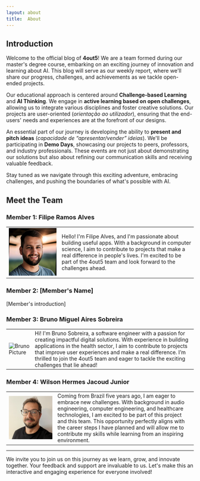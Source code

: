 ```yaml
---
layout: about
title:  About
---
```


## Introduction

Welcome to the official blog of **4out5**! We are a team formed during our master's degree course, embarking on an exciting journey of innovation and learning about AI. This blog will serve as our weekly report, where we'll share our progress, challenges, and achievements as we tackle open-ended projects.

Our educational approach is centered around **Challenge-based Learning** and **AI Thinking**. We engage in **active learning based on open challenges**, allowing us to integrate various disciplines and foster creative solutions. Our projects are user-oriented (*orientação ao utilizador*), ensuring that the end-users' needs and experiences are at the forefront of our designs.

An essential part of our journey is developing the ability to **present and pitch ideas** (*capacidade de “apresentar/vender” ideias*). We'll be participating in **Demo Days**, showcasing our projects to peers, professors, and industry professionals. These events are not just about demonstrating our solutions but also about refining our communication skills and receiving valuable feedback.

Stay tuned as we navigate through this exciting adventure, embracing challenges, and pushing the boundaries of what's possible with AI.

## Meet the Team

### Member 1: Filipe Ramos Alves

|                                                                           |                                                                                                                                                                                                                                                                                  |
|---------------------------------------------------------------------------|----------------------------------------------------------------------------------------------------------------------------------------------------------------------------------------------------------------------------------------------------------------------------------|
| <img src="../assets/images/filipe_profile_pic.png" alt="Filipe Picture" > | Hello! I'm Filipe Alves, and I'm passionate about building useful apps. With a background in computer science, I aim to contribute to projects that make a real difference in people's lives. I'm excited to be part of the 4out5 team and look forward to the challenges ahead. |

### Member 2: [Member's Name]

[Member's introduction]

### Member 3: Bruno Miguel Aires Sobreira


|                                                                         |                                                                                                                                                                                                                                                                                                                                                               |
|-------------------------------------------------------------------------|---------------------------------------------------------------------------------------------------------------------------------------------------------------------------------------------------------------------------------------------------------------------------------------------------------------------------------------------------------------|
| <img src="../assets/images/bruno_profile_pic.png" alt="Bruno Picture" > | Hi! I'm Bruno Sobreira, a software engineer with a passion for creating impactful digital solutions. With experience in building applications in the health sector, I aim to contribute to projects that improve user experiences and make a real difference. I’m thrilled to join the 4out5 team and eager to tackle the exciting challenges that lie ahead! |


### Member 4: Wilson Hermes Jacoud Junior

|                                                                            |                                                                                                                                                                                                                                                                                                                                                                                         |
|----------------------------------------------------------------------------|-----------------------------------------------------------------------------------------------------------------------------------------------------------------------------------------------------------------------------------------------------------------------------------------------------------------------------------------------------------------------------------------|
| <img src="../assets/images/wjacoud_profile_pic.png" alt="Wilson Picture" > | Coming from Brazil five years ago, I am eager to embrace new challenges. With background in audio engineering, computer engineering, and healthcare technologies, I am excited to be part of this project and this team. This opportunity perfectly aligns with the career steps I have planned and will allow me to contribute my skills while learning from an inspiring environment. |



---
We invite you to join us on this journey as we learn, grow, and innovate together. Your feedback and support are invaluable to us. Let's make this an interactive and engaging experience for everyone involved!